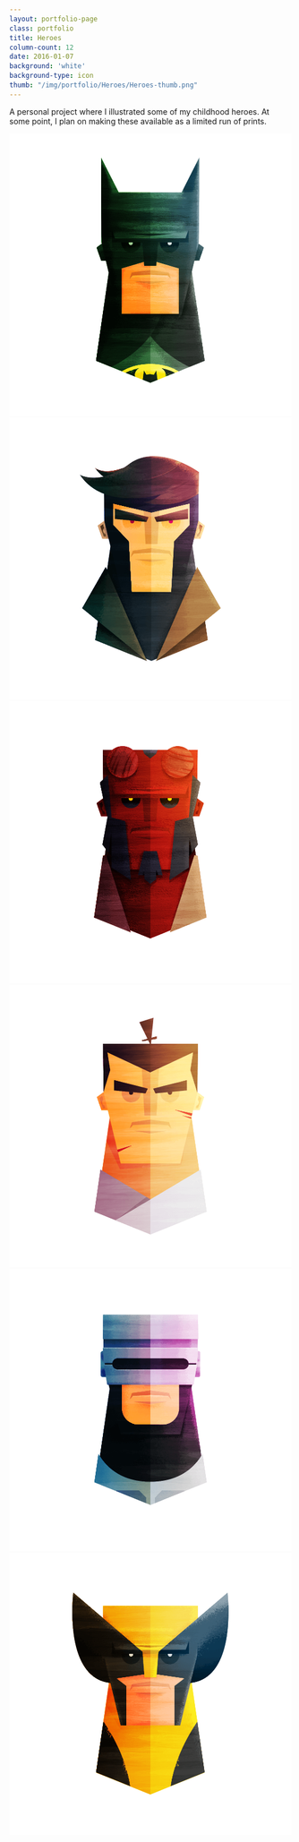 ```yaml
---
layout: portfolio-page
class: portfolio
title: Heroes
column-count: 12
date: 2016-01-07
background: 'white'
background-type: icon
thumb: "/img/portfolio/Heroes/Heroes-thumb.png"
---
```


A personal project where I illustrated some of my childhood heroes. At some point, I plan on making these available as a limited run of prints.

<img class="fluid" src="/img/portfolio/Heroes/batman.png">
<img class="fluid" src="/img/portfolio/Heroes/gambit.png">
<img class="fluid" src="/img/portfolio/Heroes/hellboy.png">
<img class="fluid" src="/img/portfolio/Heroes/jack.png">
<img class="fluid" src="/img/portfolio/Heroes/robocop.png">
<img class="fluid" src="/img/portfolio/Heroes/wolverine.png">
